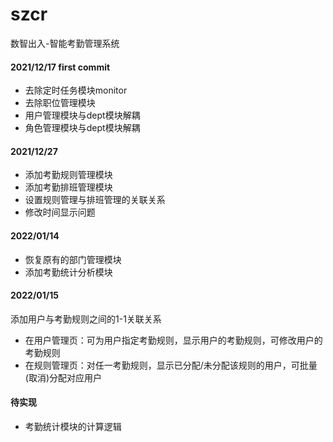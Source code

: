# szcr
数智出入-智能考勤管理系统
#### 2021/12/17 first commit
- 去除定时任务模块monitor
- 去除职位管理模块
- 用户管理模块与dept模块解耦
- 角色管理模块与dept模块解耦

#### 2021/12/27 
- 添加考勤规则管理模块
- 添加考勤排班管理模块
- 设置规则管理与排班管理的关联关系
- 修改时间显示问题

#### 2022/01/14
- 恢复原有的部门管理模块
- 添加考勤统计分析模块

#### 2022/01/15
添加用户与考勤规则之间的1-1关联关系
- 在用户管理页：可为用户指定考勤规则，显示用户的考勤规则，可修改用户的考勤规则
- 在规则管理页：对任一考勤规则，显示已分配/未分配该规则的用户，可批量(取消)分配对应用户

#### 待实现
- 考勤统计模块的计算逻辑
